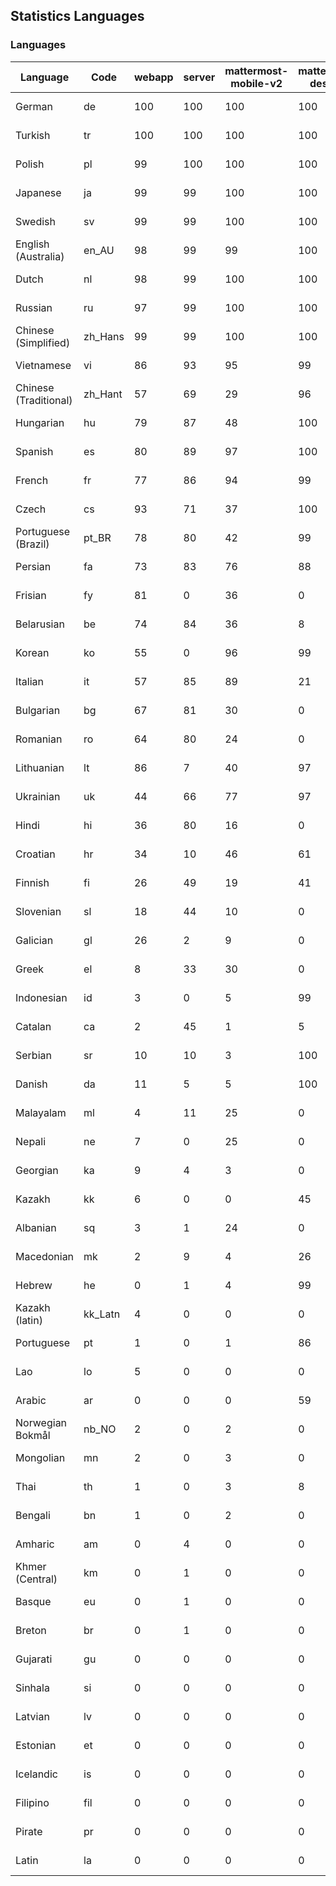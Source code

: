 ## Statistics Languages ##
###  Languages  ###
|Language|Code|webapp|server|mattermost-mobile-v2|mattermost-desktop|playbook-webapp|calls-webapp|Total|Last Modified|
|---|---|---|---|---|---|---|---|---|---|
|German|de| 100| 100| 100| 100| 0| 97| 99|2024-04-11T21:22:13.586960Z|
|Turkish|tr| 100| 100| 100| 100| 0| 97| 99|2024-04-11T21:22:22.221778Z|
|Polish|pl| 99| 100| 100| 100| 0| 97| 99|2024-04-11T21:22:19.686626Z|
|Japanese|ja| 99| 99| 100| 100| 0| 97| 99|2024-04-11T21:22:17.019909Z|
|Swedish|sv| 99| 99| 100| 100| 0| 97| 99|2024-04-11T21:22:21.608777Z|
|English (Australia)|en_AU| 98| 99| 99| 100| 0| 0| 99|2024-04-10T18:16:18.951149Z|
|Dutch|nl| 98| 99| 100| 100| 0| 97| 99|2024-04-11T21:22:19.122031Z|
|Russian|ru| 97| 99| 100| 100| 0| 66| 95|2024-04-11T21:22:20.971382Z|
|Chinese (Simplified)|zh_Hans| 99| 99| 100| 100| 0| 97| 94|2024-04-11T21:22:24.303563Z|
|Vietnamese|vi| 86| 93| 95| 99| 0| 86| 89|2024-04-11T21:22:23.628084Z|
|Chinese (Traditional)|zh_Hant| 57| 69| 29| 96| 0| 14| 87|2024-04-11T21:22:24.906599Z|
|Hungarian|hu| 79| 87| 48| 100| 0| 0| 79|2024-04-10T18:17:28.935160Z|
|Spanish|es| 80| 89| 97| 100| 0| 25| 79|2024-04-11T21:22:14.110992Z|
|French|fr| 77| 86| 94| 99| 0| 51| 79|2024-04-11T21:22:14.656494Z|
|Czech|cs| 93| 71| 37| 100| 0| 94| 77|2024-04-11T21:22:12.921922Z|
|Portuguese (Brazil)|pt_BR| 78| 80| 42| 99| 0| 86| 75|2024-04-11T21:22:20.404182Z|
|Persian|fa| 73| 83| 76| 88| 0| 0| 72|2024-04-10T18:16:38.419517Z|
|Frisian|fy| 81| 0| 36| 0| 0| 0| 71|2024-04-10T18:16:58.087615Z|
|Belarusian|be| 74| 84| 36| 8| 0| 0| 70|2024-04-10T18:15:34.212084Z|
|Korean|ko| 55| 0| 96| 99| 0| 86| 67|2024-04-11T21:22:17.759989Z|
|Italian|it| 57| 85| 89| 21| 0| 21| 66|2024-04-11T21:22:16.438137Z|
|Bulgarian|bg| 67| 81| 30| 0| 0| 0| 65|2024-04-10T18:15:39.343140Z|
|Romanian|ro| 64| 80| 24| 0| 0| 0| 62|2024-04-10T18:19:29.453883Z|
|Lithuanian|lt| 86| 7| 40| 97| 0| 77| 61|2024-04-11T21:22:18.364080Z|
|Ukrainian|uk| 44| 66| 77| 97| 0| 0| 55|2024-04-10T18:20:17.500459Z|
|Hindi|hi| 36| 80| 16| 0| 0| 0| 44|2024-04-10T18:17:18.759530Z|
|Croatian|hr| 34| 10| 46| 61| 0| 94| 35|2024-04-11T21:22:15.493827Z|
|Finnish|fi| 26| 49| 19| 41| 0| 0| 32|2024-04-10T18:16:43.196348Z|
|Slovenian|sl| 18| 44| 10| 0| 0| 0| 22|2024-04-10T18:19:45.859890Z|
|Galician|gl| 26| 2| 9| 0| 0| 0| 17|2024-04-10T18:17:03.534395Z|
|Greek|el| 8| 33| 30| 0| 0| 0| 17|2024-04-10T18:16:13.600556Z|
|Indonesian|id| 3| 0| 5| 99| 0| 0| 14|2024-04-10T18:17:34.047029Z|
|Catalan|ca| 2| 45| 1| 5| 0| 0| 13|2024-04-10T18:15:53.282556Z|
|Serbian|sr| 10| 10| 3| 100| 0| 0| 12|2024-04-10T18:19:55.636775Z|
|Danish|da| 11| 5| 5| 100| 0| 0| 12|2024-04-10T18:16:03.897815Z|
|Malayalam|ml| 4| 11| 25| 0| 0| 0| 9|2024-04-10T18:18:43.851541Z|
|Nepali|ne| 7| 0| 25| 0| 0| 0| 7|2024-04-10T18:18:59.109614Z|
|Georgian|ka| 9| 4| 3| 0| 0| 0| 7|2024-04-10T18:17:54.117527Z|
|Kazakh|kk| 6| 0| 0| 45| 0| 0| 6|2024-04-10T18:18:04.550243Z|
|Albanian|sq| 3| 1| 24| 0| 0| 0| 5|2024-04-10T18:19:50.619125Z|
|Macedonian|mk| 2| 9| 4| 26| 0| 0| 5|2024-04-10T18:18:38.893103Z|
|Hebrew|he| 0| 1| 4| 99| 0| 0| 4|2024-04-10T18:17:14.146481Z|
|Kazakh (latin)|kk_Latn| 4| 0| 0| 0| 0| 0| 4|2024-04-10T18:17:59.250644Z|
|Portuguese|pt| 1| 0| 1| 86| 0| 0| 3|2024-04-10T18:19:24.466550Z|
|Lao|lo| 5| 0| 0| 0| 0| 0| 3|2024-04-10T18:18:24.084998Z|
|Arabic|ar| 0| 0| 0| 59| 0| 0| 2|2024-04-10T18:15:29.883862Z|
|Norwegian Bokmål|nb_NO| 2| 0| 2| 0| 0| 0| 2|2024-04-10T18:18:53.975072Z|
|Mongolian|mn| 2| 0| 3| 0| 0| 0| 2|2024-04-10T18:18:48.448041Z|
|Thai|th| 1| 0| 3| 8| 0| 0| 1|2024-04-10T18:20:06.723995Z|
|Bengali|bn| 1| 0| 2| 0| 0| 0| 1|2024-04-10T18:15:44.296311Z|
|Amharic|am| 0| 4| 0| 0| 0| 0| 1|2024-04-10T18:15:24.866626Z|
|Khmer (Central)|km| 0| 1| 0| 0| 0| 0| 0|2024-04-10T18:18:09.474281Z|
|Basque|eu| 0| 1| 0| 0| 0| 0| 0|2024-04-10T18:16:33.290754Z|
|Breton|br| 0| 1| 0| 0| 0| 0| 0|2024-04-10T18:15:48.512606Z|
|Gujarati|gu| 0| 0| 0| 0| 0| 0| 0|2024-04-10T18:17:08.941056Z|
|Sinhala|si| 0| 0| 0| 0| 0| 0| 0|2024-04-10T18:19:40.802325Z|
|Latvian|lv| 0| 0| 0| 0| 0| 0| 0|2024-04-10T18:18:33.808513Z|
|Estonian|et| 0| 0| 0| 0| 0| 0| 0|2024-04-10T18:16:28.548071Z|
|Icelandic|is| 0| 0| 0| 0| 0| 0| 0|2024-04-10T18:17:38.938531Z|
|Filipino|fil| 0| 0| 0| 0| 0| 0| 0|2024-04-10T18:16:48.291196Z|
|Pirate|pr| 0| 0| 0| 0| 0| 0| 0|2024-04-10T18:19:14.692375Z|
|Latin|la| 0| 0| 0| 0| 0| 0| 0|2024-04-10T18:18:19.251554Z|
